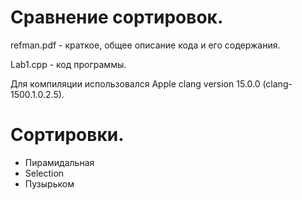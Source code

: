 # Сравнение сортировок.
refman.pdf - краткое, общее описание кода и его содержания.

Lab1.cpp - код программы.

Для компиляции использовался Apple clang version 15.0.0 (clang-1500.1.0.2.5).

# Сортировки.
- Пирамидальная
- Selection
- Пузырьком
